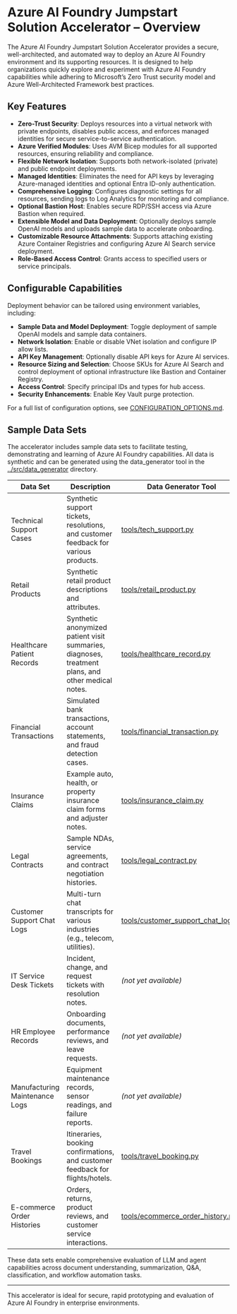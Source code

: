 # Azure AI Foundry Jumpstart Solution Accelerator – Overview

The Azure AI Foundry Jumpstart Solution Accelerator provides a secure, well-architected, and automated way to deploy an Azure AI Foundry environment and its supporting resources. It is designed to help organizations quickly explore and experiment with Azure AI Foundry capabilities while adhering to Microsoft’s Zero Trust security model and Azure Well-Architected Framework best practices.

## Key Features

- **Zero-Trust Security**: Deploys resources into a virtual network with private endpoints, disables public access, and enforces managed identities for secure service-to-service authentication.
- **Azure Verified Modules**: Uses AVM Bicep modules for all supported resources, ensuring reliability and compliance.
- **Flexible Network Isolation**: Supports both network-isolated (private) and public endpoint deployments.
- **Managed Identities**: Eliminates the need for API keys by leveraging Azure-managed identities and optional Entra ID-only authentication.
- **Comprehensive Logging**: Configures diagnostic settings for all resources, sending logs to Log Analytics for monitoring and compliance.
- **Optional Bastion Host**: Enables secure RDP/SSH access via Azure Bastion when required.
- **Extensible Model and Data Deployment**: Optionally deploys sample OpenAI models and uploads sample data to accelerate onboarding.
- **Customizable Resource Attachments**: Supports attaching existing Azure Container Registries and configuring Azure AI Search service deployment.
- **Role-Based Access Control**: Grants access to specified users or service principals.

## Configurable Capabilities

Deployment behavior can be tailored using environment variables, including:

- **Sample Data and Model Deployment**: Toggle deployment of sample OpenAI models and sample data containers.
- **Network Isolation**: Enable or disable VNet isolation and configure IP allow lists.
- **API Key Management**: Optionally disable API keys for Azure AI services.
- **Resource Sizing and Selection**: Choose SKUs for Azure AI Search and control deployment of optional infrastructure like Bastion and Container Registry.
- **Access Control**: Specify principal IDs and types for hub access.
- **Security Enhancements**: Enable Key Vault purge protection.

For a full list of configuration options, see [CONFIGURATION_OPTIONS.md](../CONFIGURATION_OPTIONS.md).

## Sample Data Sets

The accelerator includes sample data sets to facilitate testing, demonstrating and learning of Azure AI Foundry capabilities. All data is synthetic and can be generated using the data_generator tool in the [../src/data_generator](../src/data_generator) directory.

| Data Set                       | Description                                                                                      | Data Generator Tool                                                                 |
|--------------------------------|--------------------------------------------------------------------------------------------------|---------------------------------------------------------------------------------------|
| Technical Support Cases        | Synthetic support tickets, resolutions, and customer feedback for various products.              | [tools/tech_support.py](../src/data_generator/tools/tech_support.py)                         |
| Retail Products                | Synthetic retail product descriptions and attributes.                                            | [tools/retail_product.py](../src/data_generator/tools/retail_product.py)                     |
| Healthcare Patient Records     | Synthetic anonymized patient visit summaries, diagnoses, treatment plans, and other medical notes. | [tools/healthcare_record.py](../src/data_generator/tools/healthcare_record.py)       |
| Financial Transactions         | Simulated bank transactions, account statements, and fraud detection cases.                      | [tools/financial_transaction.py](../src/data_generator/tools/financial_transaction.py) |
| Insurance Claims               | Example auto, health, or property insurance claim forms and adjuster notes.                      | [tools/insurance_claim.py](../src/data_generator/tools/insurance_claim.py)       |
| Legal Contracts                | Sample NDAs, service agreements, and contract negotiation histories.                             | [tools/legal_contract.py](../src/data_generator/tools/legal_contract.py) |
| Customer Support Chat Logs     | Multi-turn chat transcripts for various industries (e.g., telecom, utilities).                   | [tools/customer_support_chat_log.py](../src/tools/python/data_generator/tools/customer_support_chat_log.py) |
| IT Service Desk Tickets        | Incident, change, and request tickets with resolution notes.                                     | *(not yet available)*                                                                 |
| HR Employee Records            | Onboarding documents, performance reviews, and leave requests.                                   | *(not yet available)*                                                                 |
| Manufacturing Maintenance Logs | Equipment maintenance records, sensor readings, and failure reports.                             | *(not yet available)*                                                                 |
| Travel Bookings                | Itineraries, booking confirmations, and customer feedback for flights/hotels.                    | [tools/travel_booking.py](../src/tools/python/data_generator/tools/travel_booking.py) |
| E-commerce Order Histories     | Orders, returns, product reviews, and customer service interactions.                             | [tools/ecommerce_order_history.py](../src/tools/python/data_generator/tools/ecommerce_order_history.py) |

These data sets enable comprehensive evaluation of LLM and agent capabilities across document understanding, summarization, Q&A, classification, and workflow automation tasks.

---
This accelerator is ideal for secure, rapid prototyping and evaluation of Azure AI Foundry in enterprise environments.
